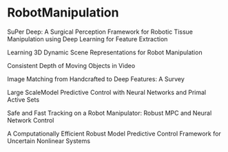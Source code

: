 # RobotManipulation


SuPer Deep: A Surgical Perception Framework for Robotic Tissue Manipulation using Deep Learning for Feature Extraction

Learning 3D Dynamic Scene Representations for Robot Manipulation

Consistent Depth of Moving Objects in Video


Image Matching from Handcrafted to Deep Features: A Survey

Large ScaleModel Predictive Control with Neural Networks and Primal Active Sets

Safe and Fast Tracking on a Robot Manipulator: Robust MPC and Neural Network Control

A Computationally Efficient Robust Model Predictive Control Framework for Uncertain Nonlinear Systems








